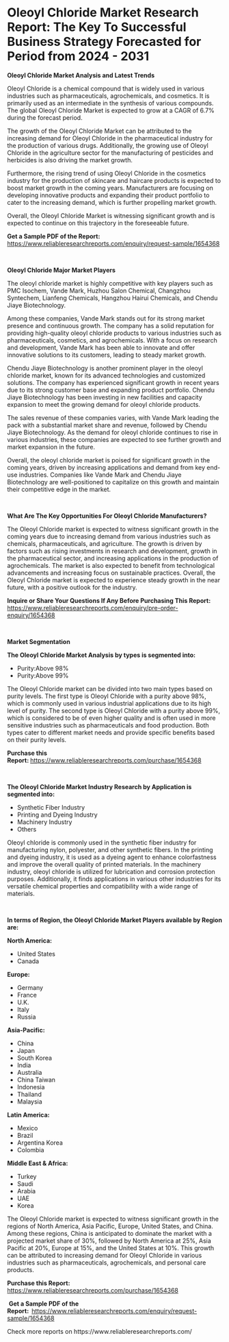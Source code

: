 <p><h1>Oleoyl Chloride Market Research Report: The Key To Successful Business Strategy Forecasted for Period from 2024 - 2031</h1></p><p><strong>Oleoyl Chloride Market Analysis and Latest Trends</strong></p>
<p><p>Oleoyl Chloride is a chemical compound that is widely used in various industries such as pharmaceuticals, agrochemicals, and cosmetics. It is primarily used as an intermediate in the synthesis of various compounds. The global Oleoyl Chloride Market is expected to grow at a CAGR of 6.7% during the forecast period.</p><p>The growth of the Oleoyl Chloride Market can be attributed to the increasing demand for Oleoyl Chloride in the pharmaceutical industry for the production of various drugs. Additionally, the growing use of Oleoyl Chloride in the agriculture sector for the manufacturing of pesticides and herbicides is also driving the market growth.</p><p>Furthermore, the rising trend of using Oleoyl Chloride in the cosmetics industry for the production of skincare and haircare products is expected to boost market growth in the coming years. Manufacturers are focusing on developing innovative products and expanding their product portfolio to cater to the increasing demand, which is further propelling market growth.</p><p>Overall, the Oleoyl Chloride Market is witnessing significant growth and is expected to continue on this trajectory in the foreseeable future.</p></p>
<p><strong>Get a Sample PDF of the Report:&nbsp;</strong> <a href="https://www.reliableresearchreports.com/enquiry/request-sample/1654368">https://www.reliableresearchreports.com/enquiry/request-sample/1654368</a></p>
<p>&nbsp;</p>
<p><strong>Oleoyl Chloride Major Market Players</strong></p>
<p><p>The oleoyl chloride market is highly competitive with key players such as PMC Isochem, Vande Mark, Huzhou Salon Chemical, Changzhou Syntechem, Lianfeng Chemicals, Hangzhou Hairui Chemicals, and Chendu Jiaye Biotechnology.</p><p>Among these companies, Vande Mark stands out for its strong market presence and continuous growth. The company has a solid reputation for providing high-quality oleoyl chloride products to various industries such as pharmaceuticals, cosmetics, and agrochemicals. With a focus on research and development, Vande Mark has been able to innovate and offer innovative solutions to its customers, leading to steady market growth.</p><p>Chendu Jiaye Biotechnology is another prominent player in the oleoyl chloride market, known for its advanced technologies and customized solutions. The company has experienced significant growth in recent years due to its strong customer base and expanding product portfolio. Chendu Jiaye Biotechnology has been investing in new facilities and capacity expansion to meet the growing demand for oleoyl chloride products.</p><p>The sales revenue of these companies varies, with Vande Mark leading the pack with a substantial market share and revenue, followed by Chendu Jiaye Biotechnology. As the demand for oleoyl chloride continues to rise in various industries, these companies are expected to see further growth and market expansion in the future.</p><p>Overall, the oleoyl chloride market is poised for significant growth in the coming years, driven by increasing applications and demand from key end-use industries. Companies like Vande Mark and Chendu Jiaye Biotechnology are well-positioned to capitalize on this growth and maintain their competitive edge in the market.</p></p>
<p>&nbsp;</p>
<p><strong>What Are The Key Opportunities For Oleoyl Chloride Manufacturers?</strong></p>
<p><p>The Oleoyl Chloride market is expected to witness significant growth in the coming years due to increasing demand from various industries such as chemicals, pharmaceuticals, and agriculture. The growth is driven by factors such as rising investments in research and development, growth in the pharmaceutical sector, and increasing applications in the production of agrochemicals. The market is also expected to benefit from technological advancements and increasing focus on sustainable practices. Overall, the Oleoyl Chloride market is expected to experience steady growth in the near future, with a positive outlook for the industry.</p></p>
<p><strong>Inquire or Share Your Questions If Any Before Purchasing This Report:</strong> <a href="https://www.reliableresearchreports.com/enquiry/pre-order-enquiry/1654368">https://www.reliableresearchreports.com/enquiry/pre-order-enquiry/1654368</a></p>
<p>&nbsp;</p>
<p><strong>Market Segmentation</strong></p>
<p><strong>The Oleoyl Chloride Market Analysis by types is segmented into:</strong></p>
<p><ul><li>Purity:Above 98%</li><li>Purity:Above 99%</li></ul></p>
<p><p>The Oleoyl Chloride market can be divided into two main types based on purity levels. The first type is Oleoyl Chloride with a purity above 98%, which is commonly used in various industrial applications due to its high level of purity. The second type is Oleoyl Chloride with a purity above 99%, which is considered to be of even higher quality and is often used in more sensitive industries such as pharmaceuticals and food production. Both types cater to different market needs and provide specific benefits based on their purity levels.</p></p>
<p><strong>Purchase this Report:&nbsp;</strong><a href="https://www.reliableresearchreports.com/purchase/1654368">https://www.reliableresearchreports.com/purchase/1654368</a></p>
<p>&nbsp;</p>
<p><strong>The Oleoyl Chloride Market Industry Research by Application is segmented into:</strong></p>
<p><ul><li>Synthetic Fiber Industry</li><li>Printing and Dyeing Industry</li><li>Machinery Industry</li><li>Others</li></ul></p>
<p><p>Oleoyl chloride is commonly used in the synthetic fiber industry for manufacturing nylon, polyester, and other synthetic fibers. In the printing and dyeing industry, it is used as a dyeing agent to enhance colorfastness and improve the overall quality of printed materials. In the machinery industry, oleoyl chloride is utilized for lubrication and corrosion protection purposes. Additionally, it finds applications in various other industries for its versatile chemical properties and compatibility with a wide range of materials.</p></p>
<p>&nbsp;</p>
<p><strong>In terms of Region, the Oleoyl Chloride Market Players available by Region are:</strong></p>
<p>
    <p> <strong> North America: </strong>
        <ul>
            <li>United States</li>
            <li>Canada</li>
        </ul>
        </p> 
    <p> <strong> Europe: </strong>
        <ul>
            <li>Germany</li>
            <li>France</li>
            <li>U.K.</li>
            <li>Italy</li>
            <li>Russia</li>
        </ul>
        </p> 
    <p> <strong> Asia-Pacific: </strong>
        <ul>
            <li>China</li>
            <li>Japan</li>
            <li>South Korea</li>
            <li>India</li>
            <li>Australia</li>
            <li>China Taiwan</li>
            <li>Indonesia</li>
            <li>Thailand</li>
            <li>Malaysia</li>
        </ul>
        </p> 
    <p> <strong> Latin America: </strong>
        <ul>
            <li>Mexico</li>
            <li>Brazil</li>
            <li>Argentina Korea</li>
            <li>Colombia</li>
        </ul>
        </p> 
    <p> <strong> Middle East & Africa: </strong>
        <ul>
            <li>Turkey</li>
            <li>Saudi</li>
            <li>Arabia</li>
            <li>UAE</li>
            <li>Korea</li>
        </ul>
    </p>
    </p>
<p><p>The Oleoyl Chloride market is expected to witness significant growth in the regions of North America, Asia Pacific, Europe, United States, and China. Among these regions, China is anticipated to dominate the market with a projected market share of 30%, followed by North America at 25%, Asia Pacific at 20%, Europe at 15%, and the United States at 10%. This growth can be attributed to increasing demand for Oleoyl Chloride in various industries such as pharmaceuticals, agrochemicals, and personal care products.</p></p>
<p><strong>Purchase this Report: </strong><a href="https://www.reliableresearchreports.com/purchase/1654368">https://www.reliableresearchreports.com/purchase/1654368</a></p>
<p>&nbsp;<strong>Get a Sample PDF of the Report:&nbsp;&nbsp;</strong><a href="https://www.reliableresearchreports.com/enquiry/request-sample/1654368">https://www.reliableresearchreports.com/enquiry/request-sample/1654368</a></p>
<p><strong></strong></p>
<p>Check more reports on https://www.reliableresearchreports.com/</p>